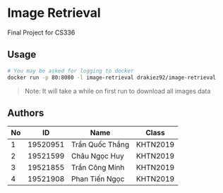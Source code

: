 # Image Retrieval

Final Project for CS336

## Usage

```bash
# You may be asked for logging to docker
docker run -p 80:8080 -l image-retrieval drakiez92/image-retrieval
```
> Note: It will take a while on first run to download all images data

## Authors

| No  | ID       | Name                     | Class    |
| --- | -------- | ------------------------ | -------- |
| 1   | 19520951 | Trần Quốc Thắng          | KHTN2019 |
| 2   | 19521599 | Châu Ngọc Huy            | KHTN2019 |
| 3   | 19521855 | Trần Công Minh           | KHTN2019 |
| 4   | 19521908 | Phan Tiến Ngọc           | KHTN2019 |
